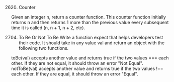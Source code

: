 2620. Counter

Given an integer n, return a counter function. This counter function initially returns n and then returns 1 more than the previous value every subsequent time it is called (n, n + 1, n + 2, etc).

2704. To Be Or Not To Be
Write a function expect that helps developers test their code. It should take in any value val and return an object with the following two functions.

toBe(val) accepts another value and returns true if the two values === each other. If they are not equal, it should throw an error "Not Equal".
notToBe(val) accepts another value and returns true if the two values !== each other. If they are equal, it should throw an error "Equal".
